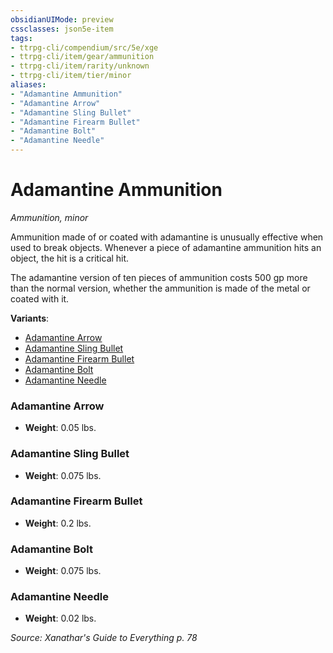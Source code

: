 ```yaml
---
obsidianUIMode: preview
cssclasses: json5e-item
tags:
- ttrpg-cli/compendium/src/5e/xge
- ttrpg-cli/item/gear/ammunition
- ttrpg-cli/item/rarity/unknown
- ttrpg-cli/item/tier/minor
aliases: 
- "Adamantine Ammunition"
- "Adamantine Arrow"
- "Adamantine Sling Bullet"
- "Adamantine Firearm Bullet"
- "Adamantine Bolt"
- "Adamantine Needle"
---
```

# Adamantine Ammunition
*Ammunition, minor*  


Ammunition made of or coated with adamantine is unusually effective when used to break objects. Whenever a piece of adamantine ammunition hits an object, the hit is a critical hit.

The adamantine version of ten pieces of ammunition costs 500 gp more than the normal version, whether the ammunition is made of the metal or coated with it.

**Variants**:
- [Adamantine Arrow](#Adamantine%20Arrow)
- [Adamantine Sling Bullet](#Adamantine%20Sling%20Bullet)
- [Adamantine Firearm Bullet](#Adamantine%20Firearm%20Bullet)
- [Adamantine Bolt](#Adamantine%20Bolt)
- [Adamantine Needle](#Adamantine%20Needle)

### Adamantine Arrow

- **Weight**: 0.05 lbs.

### Adamantine Sling Bullet

- **Weight**: 0.075 lbs.

### Adamantine Firearm Bullet

- **Weight**: 0.2 lbs.

### Adamantine Bolt

- **Weight**: 0.075 lbs.

### Adamantine Needle

- **Weight**: 0.02 lbs.


*Source: Xanathar's Guide to Everything p. 78*